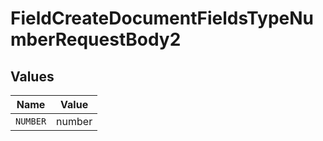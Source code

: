 # FieldCreateDocumentFieldsTypeNumberRequestBody2


## Values

| Name     | Value    |
| -------- | -------- |
| `NUMBER` | number   |
